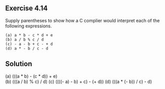 ## Exercise 4.14

Supply parentheses to show how a C complier would interpret each of the following expressions.

```
(a) a * b - c * d + e
(b) a / b % c / d
(c) - a - b + c - + d
(d) a * - b / c - d
```

## Solution

(a) (((a * b) - (c * d)) + e)  
(b) (((a / b) % c) / d)
(c) ((((- a) - b) + c) - (+ d))
(d) (((a * (- b)) / c) - d)
